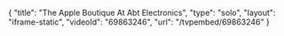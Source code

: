 {
    "title": "The Apple Boutique At Abt Electronics",
    "type": "solo",
    "layout": "iframe-static",
    "videoId": "69863246",
    "url": "\/tvpembed\/69863246"
}